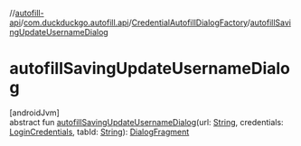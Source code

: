 //[autofill-api](../../../index.md)/[com.duckduckgo.autofill.api](../index.md)/[CredentialAutofillDialogFactory](index.md)/[autofillSavingUpdateUsernameDialog](autofill-saving-update-username-dialog.md)

# autofillSavingUpdateUsernameDialog

[androidJvm]\
abstract fun [autofillSavingUpdateUsernameDialog](autofill-saving-update-username-dialog.md)(url: [String](https://kotlinlang.org/api/latest/jvm/stdlib/kotlin/-string/index.html), credentials: [LoginCredentials](../../com.duckduckgo.autofill.api.domain.app/-login-credentials/index.md), tabId: [String](https://kotlinlang.org/api/latest/jvm/stdlib/kotlin/-string/index.html)): [DialogFragment](https://developer.android.com/reference/kotlin/androidx/fragment/app/DialogFragment.html)

